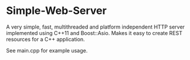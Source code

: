 Simple-Web-Server
=================

A very simple, fast, multithreaded and platform independent HTTP server implemented using C++11 and Boost::Asio. Makes it easy to create REST resources for a C++ application. 

See main.cpp for example usage. 
